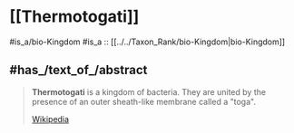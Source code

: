 
# [[Thermotogati]] 


#is_a/bio-Kingdom 
#is_a :: [[../../Taxon_Rank/bio-Kingdom|bio-Kingdom]]  

## #has_/text_of_/abstract 

> **Thermotogati** is a kingdom of bacteria. 
> They are united by the presence of an outer sheath-like membrane called a "toga".
>
> [Wikipedia](https://en.wikipedia.org/wiki/Thermotogati) 

